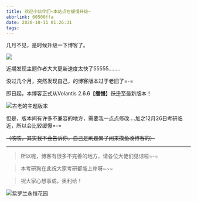 ```yaml
---
title: 欢迎小伙伴们~本站点在缓慢升级~
abbrlink: 60500ffa
date: 2020-10-11 01:26:31
tags:
---
```


几月不见，是时候升级一下博客了。

![](https://cdn2.sublimerui.top/2020/08/15/9929be5cb33ae.jpg)

<!-- more -->

近期发现主题作者大大更新速度太快了55555........

没过几个月，突然发现自己，的博客版本过于老旧了=-=

即日起，本博客正式从Volantis 2.6.6【**缓慢**】~~跃迁~~至最新版本！

![古老的主题版本](https://cdn2.sublimerui.top/2020/10/11/7fe97646a50de.png)

但是，版本间有许多不兼容的地方，需要我一点点修改....加之12月26日考研临近，所以会比较缓慢=-=

~~（咳咳，其实我不会告诉你，自己是刷题累了闲来摸鱼改博客的）~~

---

>所以呢，博客有很多不完善的地方，请各位大佬们见谅啦=-=

>本考研狗在此祝大家考研都能上岸呀~~~

>祝大家心想事成，奥利给！

![紫罗兰永恒花园](https://cdn2.sublimerui.top/2020/05/30/ffed597168779.jpg)
